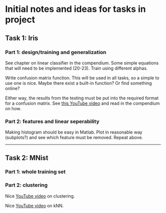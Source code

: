# Initial notes and ideas for tasks in project

## Task 1: Iris
### Part 1: design/training and generalization
See chapter on linear classifier in the compendium. Some simple equations that will need to be implemented (20-23). Train using different alphas.

Write confusion matrix function. This will be used in all tasks, so a simple to use one is nice. Maybe there exist a built-in function? Or find something online? 

Either way, the results from the testing must be put into the required format for a confusion matrix. See [this YouTube video](https://www.youtube.com/watch?v=Kdsp6soqA7o) and read in the compendium on how. 

### Part 2: features and linear seperability
Making histogram should be easy in Matlab. Plot in reasonable way (subplots?) and see which feature must be removed. Repeat above. 

---

## Task 2: MNist
### Part 1: whole training set



### Part 2: clustering
Nice [YouTube video](https://www.youtube.com/watch?v=4b5d3muPQmA) on clustering. 

Nice [YouTube video](https://www.youtube.com/watch?v=HVXime0nQeI) on kNN. 

